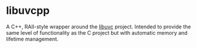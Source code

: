 # libuvcpp

A C++, RAII-style wrapper around the [libuvc](https://github.com/libuvc/libuvc) project.
Intended to provide the same level of functionality as the C project but with automatic memory
and lifetime management.
